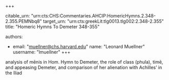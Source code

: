 +++


citable_urn: "urn:cts:CHS:Commentaries.AHCIP:HomericHymns.2.348-2.355.PEMNbq8"
target_urn: "urn:cts:greekLit:tlg0013.tlg002:2.348-2.355"
title: "Homeric Hymns To Demeter 348-355"

authors:
- email: "muellner@chs.harvard.edu"
  name: "Leonard Muellner"
  username: "lmuellner"
+++

<p>analysis of mēnis in Hom. Hymn to Demeter, the role of class (phula), timē, and appeasing Demeter, and comparison of her alienation with Achilles’ in the Iliad</p>